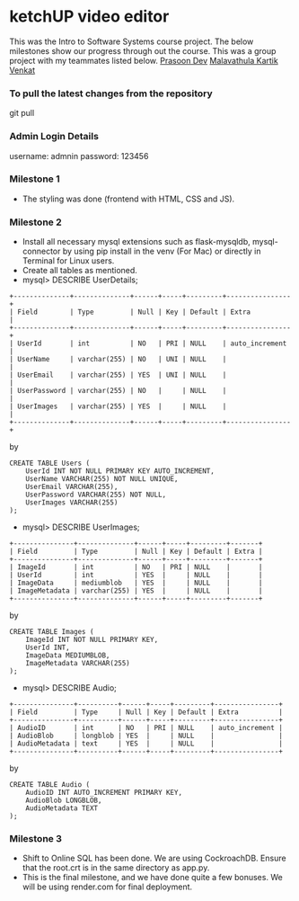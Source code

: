 # ketchUP video editor
This was the Intro to Software Systems course project. The below milestones show our progress through out the course. This was a group project with my teammates listed below.
[Prasoon Dev](https://github.com/prasoondev)
[Malavathula Kartik Venkat](https://github.com/karthikvmala)

### To pull the latest changes from the repository

git pull

### Admin Login Details 
username: admnin
password: 123456

### Milestone 1 

- The styling was done (frontend with HTML, CSS and JS).

### Milestone 2 

- Install all necessary mysql extensions such as flask-mysqldb, mysql-connector by using pip install in the venv (For Mac) or directly in Terminal for Linux users. 
- Create all tables as mentioned.
- mysql> DESCRIBE UserDetails;
```
+--------------+--------------+------+-----+---------+----------------+
| Field        | Type         | Null | Key | Default | Extra          |
+--------------+--------------+------+-----+---------+----------------+
| UserId       | int          | NO   | PRI | NULL    | auto_increment |
| UserName     | varchar(255) | NO   | UNI | NULL    |                |
| UserEmail    | varchar(255) | YES  | UNI | NULL    |                |
| UserPassword | varchar(255) | NO   |     | NULL    |                |
| UserImages   | varchar(255) | YES  |     | NULL    |                |
+--------------+--------------+------+-----+---------+----------------+
```
by 
```
CREATE TABLE Users (
    UserId INT NOT NULL PRIMARY KEY AUTO_INCREMENT,
    UserName VARCHAR(255) NOT NULL UNIQUE,
    UserEmail VARCHAR(255),
    UserPassword VARCHAR(255) NOT NULL,
    UserImages VARCHAR(255)
);
```
- mysql> DESCRIBE UserImages;
```
+---------------+--------------+------+-----+---------+-------+
| Field         | Type         | Null | Key | Default | Extra |
+---------------+--------------+------+-----+---------+-------+
| ImageId       | int          | NO   | PRI | NULL    |       |
| UserId        | int          | YES  |     | NULL    |       |
| ImageData     | mediumblob   | YES  |     | NULL    |       |
| ImageMetadata | varchar(255) | YES  |     | NULL    |       |
+---------------+--------------+------+-----+---------+-------+
```
by 
```
CREATE TABLE Images (
    ImageId INT NOT NULL PRIMARY KEY,
    UserId INT,
    ImageData MEDIUMBLOB,
    ImageMetadata VARCHAR(255)
);
```
- mysql> DESCRIBE Audio;
```
+---------------+----------+------+-----+---------+----------------+
| Field         | Type     | Null | Key | Default | Extra          |
+---------------+----------+------+-----+---------+----------------+
| AudioID       | int      | NO   | PRI | NULL    | auto_increment |
| AudioBlob     | longblob | YES  |     | NULL    |                |
| AudioMetadata | text     | YES  |     | NULL    |                |
+---------------+----------+------+-----+---------+----------------+
```
by 
```
CREATE TABLE Audio (
    AudioID INT AUTO_INCREMENT PRIMARY KEY,
    AudioBlob LONGBLOB,
    AudioMetadata TEXT
);
```
### Milestone 3

- Shift to Online SQL has been done. We are using CockroachDB. Ensure that the root.crt is in the same directory as app.py.
- This is the final milestone, and we have done quite a few bonuses. We will be using render.com for final deployment.
